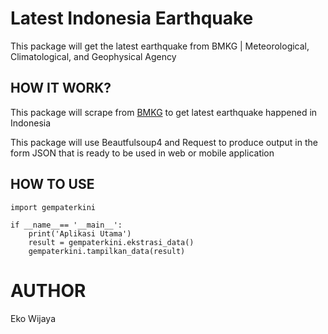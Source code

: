 # Latest Indonesia Earthquake
This package will get the latest earthquake from BMKG | Meteorological, Climatological, and Geophysical Agency

## HOW IT WORK?
This package will scrape from [BMKG](https://bmkg.go.id) to get latest earthquake happened in Indonesia

This package will use Beautfulsoup4 and Request to produce output in the form JSON that is ready to be used in web or mobile application

## HOW TO USE
```
import gempaterkini

if __name__== '__main__':
    print('Aplikasi Utama')
    result = gempaterkini.ekstrasi_data()
    gempaterkini.tampilkan_data(result)
```

# AUTHOR
Eko Wijaya